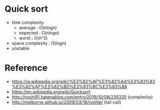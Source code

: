 # Quick sort
- time complexity
  - average : O(nlogn)
  - expected : O(nlogn)
  - worst   : O(n^2)
- space complexity : O(logn)
- unstable

# Reference
- https://ja.wikipedia.org/wiki/%E3%82%AF%E3%82%A4%E3%83%83%E3%82%AF%E3%82%BD%E3%83%BC%E3%83%88
- https://en.wikipedia.org/wiki/Quicksort
- http://noshi91.hatenablog.com/entry/2019/10/08/235335 (complexity)
- http://melborne.github.io/2009/03/18/notitle/ (tail call)
